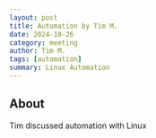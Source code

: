 ```yaml
---
layout: post
title: Automation by Tim M.
date: 2024-10-26
category: meeting
author: Tim M.
tags: [automation]
summary: Linux Automation
---
```


## About

Tim discussed automation with Linux
